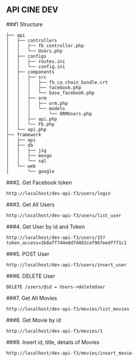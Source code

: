 ## API CINE DEV
###1 Structure

```
├── api
│   ├── controllers
│   │   ├── fb_controller.php
│   │   └── Users.php
│   ├── configs
│   │   ├── routes.ini
│   │   └── config.ini
│   ├── components
│   │   ├── src
│   │   │   ├── fb_ca_chain_bundle.crt
│   │   │   ├── facebook.php
│   │   │   └── base_facebook.php
│   │   ├── orm
│   │   │   ├── orm.php
│   │   │   └── models
│   │   │       └── ORMUsers.php
│   │   ├── api.php
│   │   └── Fb.php
│   └── api.php
├── framework
│   ├── api
│   ├── db
│   │   ├── jig
│   │   ├── mongo
│   │   └── sql
│   └── web
│       └── google

```
###2. Get Facebook token
```
http://localhost/dev-api-f3/users/login
```

###3. Get All Users 
```
http://localhost/dev-api-f3/users/list_user
```
###4. Get User by id and Token
```
http://localhost/dev-api-f3/users/15?token_access=3b8aff744e0d7d402cef967eedfff1c1
```

###5. POST User 
```
http://localhost/dev-api-f3/users/insert_user 
```
###6. DELETE User 
```
DELETE /users/@id = Users->deleteUser
```
###7. Get All Movies  
```
http://localhost/dev-api-f3/movies/list_movies
```

###8. Get Movie by id  
```
http://localhost/dev-api-f3/movies/1
```

###9. Insert id, title, details of  Movies 
```
http://localhost/dev-api-f3/movies/insert_movie 
```

